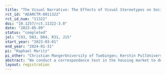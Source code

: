 ```yaml
---
title: "The Visual Narrative: The Effects of Visual Stereotypes on Social Media on Ethnic Discrimination"
rct_id: "AEARCTR-0011322"
rct_id_num: "11322"
doi: "10.1257/rct.11322-3.0"
date: "2023-05-09"
status: "completed"
jel: "C93, D83, D84, R31, J15"
start_year: "2023-03-01"
end_year: "2024-01-31"
pi: "Raphael Moritz"
pi_other: "Christian MangerUniversity of Tuebingen; Kerstin PullUniversity of Tuebingen"
abstract: "We conduct a correspondence test in the housing market to determine the extent of ethnic discrimination and the role of stereotypes expressed through images posted on a social media platform. Fictitious applications with a randomly assigned Turkish- or German-sounding male name are sent to vacant room ads. We randomly add a link to a social media profile to determine the effect of such personal information on callback rates. This social media profile may either foster or not foster Turkish male stereotypes. The profiles built on the profiles used in AEARCTR-0007627 and vary their content by some of them including additional visual material (photos and videos) that signal religious beliefs and cultural orientation to thus identify the role of the content of social media information on ethnic discrimination. We carefully constructed these fictional social media accounts on Instagram to make them as realistic as possible, and conducted several surveys among young people to ensure that the profiles were close to reality with a sufficient number of followers. In addition, we can approximate whether landlords or roommates visit these profiles and exploit this information using statistics on profile visits and page impressions."
layout: registration
---
```


